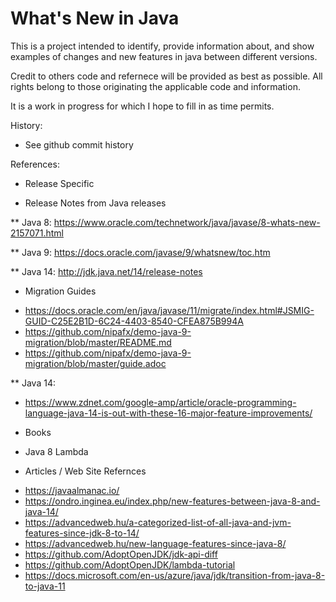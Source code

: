 What's New in Java
===================
This is a project intended to identify, provide information about, and show examples of changes and new features in java between different versions.

Credit to others code and refernece will be provided as best as possible.  All rights belong to those originating the applicable code and information.

It is a work in progress for which I hope to fill in as time permits.

History:
- See github commit history

References:
- Release Specific

 * Release Notes from Java releases
 
** Java 8: https://www.oracle.com/technetwork/java/javase/8-whats-new-2157071.html

** Java 9: https://docs.oracle.com/javase/9/whatsnew/toc.htm

** Java 14: http://jdk.java.net/14/release-notes

- Migration Guides

* https://docs.oracle.com/en/java/javase/11/migrate/index.html#JSMIG-GUID-C25E2B1D-6C24-4403-8540-CFEA875B994A
* https://github.com/nipafx/demo-java-9-migration/blob/master/README.md
* https://github.com/nipafx/demo-java-9-migration/blob/master/guide.adoc

 ** Java 14:
 
* https://www.zdnet.com/google-amp/article/oracle-programming-language-java-14-is-out-with-these-16-major-feature-improvements/

- Books
 * Java 8 Lambda
 
- Articles / Web Site Refernces
* https://javaalmanac.io/
* https://ondro.inginea.eu/index.php/new-features-between-java-8-and-java-14/
* https://advancedweb.hu/a-categorized-list-of-all-java-and-jvm-features-since-jdk-8-to-14/
* https://advancedweb.hu/new-language-features-since-java-8/
* https://github.com/AdoptOpenJDK/jdk-api-diff
* https://github.com/AdoptOpenJDK/lambda-tutorial
* https://docs.microsoft.com/en-us/azure/java/jdk/transition-from-java-8-to-java-11

